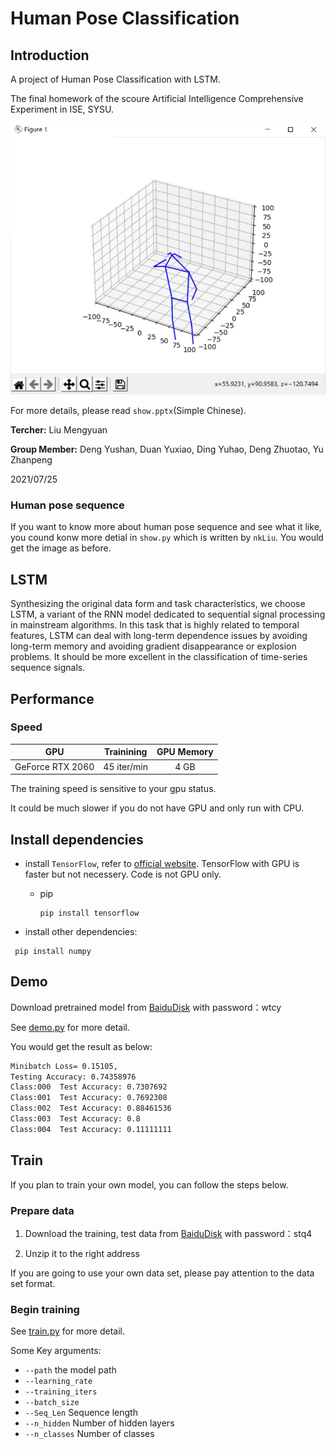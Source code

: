 # Human Pose Classification

## Introduction

A project of Human Pose Classification with LSTM.

The final homework of the scoure Artificial Intelligence Comprehensive Experiment in ISE, SYSU.

![img](demo/img01.jpg)

For more details, please read `show.pptx`(Simple Chinese).

**Tercher:** Liu Mengyuan

**Group Member:** Deng Yushan, Duan Yuxiao, Ding Yuhao, Deng Zhuotao, Yu Zhanpeng

2021/07/25

### Human pose sequence

If you want to know more about human pose sequence and see what it like, you cound konw more detial in `show.py` which is written by `nkLiu`. You would get the image as before.

## LSTM

Synthesizing the original data form and task characteristics, we choose LSTM, a variant of the RNN model dedicated to sequential signal processing in mainstream algorithms. In this task that is highly related to temporal features, LSTM can deal with long-term dependence issues by avoiding long-term memory and avoiding gradient disappearance or explosion problems. It should be more excellent in the classification of time-series sequence signals.


## Performance

### Speed

|   GPU                 | Trainining | GPU Memory |
| :------:              | :--------: | :---------:|
|   GeForce RTX 2060    |     45 iter/min  | 4 GB |



The training speed is sensitive to your gpu status. 

It could be much slower if you do not have GPU and only run with CPU.

## Install dependencies

- install `TensorFlow`, refer to [official website](https://www.tensorflow.org/). TensorFlow with GPU is faster but not necessery. Code is not GPU only.
  - pip
    ```
    pip install tensorflow
    ```

- install other dependencies:  
```
 pip install numpy 
```

## Demo

Download pretrained model from [BaiduDisk](https://pan.baidu.com/s/1IhK8TaXyoWyI9cYG7LBr2A) with password：wtcy

See [demo.py](https://github.com/IT-BillDeng/Human-Pose-Classification/blob/main/demo.py) for more detail.

You would get the result as below:

```Bash
Minibatch Loss= 0.15105, 
Testing Accuracy: 0.74358976
Class:000  Test Accuracy: 0.7307692
Class:001  Test Accuracy: 0.7692308
Class:002  Test Accuracy: 0.88461536
Class:003  Test Accuracy: 0.8
Class:004  Test Accuracy: 0.11111111
```

## Train

If you plan to train your own model, you can follow the steps below.

### Prepare data

1. Download the training, test data from [BaiduDisk](https://pan.baidu.com/s/13aUqRV3FRWmYyP66y8hCHQ) with password：stq4

2. Unzip it to the right address

If you are going to use your own data set, please pay attention to the data set format.

### Begin training

See [train.py](https://github.com/IT-BillDeng/Human-Pose-Classification/blob/main/train.py) for more detail.

Some Key arguments:

- `--path` the model path
- `--learning_rate`
- `--training_iters`
- `--batch_size`
- `--Seq_Len` Sequence length
- `--n_hidden` Number of hidden layers
- `--n_classes` Number of classes


